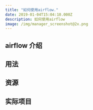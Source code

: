 ```yaml
---
title: "如何使用airflow."
date: 2019-01-04T15:04:10.000Z
description: 如何使用airflow
image: /img/manager_screenshot@2x.png
---
```


## airflow 介绍

## 用法

## 资源

## 实际项目

